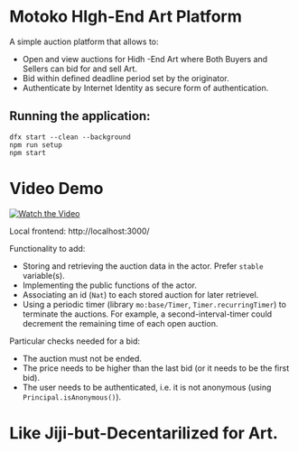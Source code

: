 # Motoko HIgh-End Art Platform


A simple auction platform that allows to:
* Open and view auctions for Hidh -End Art where Both Buyers and Sellers can bid for and sell Art.
* Bid within defined deadline period set by the originator.
* Authenticate by Internet Identity as secure form of authentication.



## Running the application:

```
dfx start --clean --background
npm run setup
npm start
```
# Video Demo

[![Watch the Video](https://img.shields.io/badge/Watch%20on%20YouTube-Click%20to%20Watch-red)](https://youtu.be/7jccDsxeaMQ)


Local frontend: http://localhost:3000/

Functionality to add:
* Storing and retrieving the auction data in the actor. Prefer `stable` variable(s).
* Implementing the public functions of the actor.
* Associating an id (`Nat`) to each stored auction for later retrievel.
* Using a periodic timer (library `mo:base/Timer`, `Timer.recurringTimer`) to terminate the auctions. 
  For example, a second-interval-timer could decrement the remaining time of each open auction.

Particular checks needed for a bid:
* The auction must not be ended.
* The price needs to be higher than the last bid (or it needs to be the first bid).
* The user needs to be authenticated, i.e. it is not anonymous (using `Principal.isAnonymous()`).
# Like Jiji-but-Decentarilized for Art.
